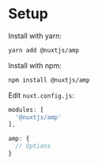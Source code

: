 # Setup

Install with yarn:

```bash
yarn add @nuxtjs/amp
```

Install with npm:

```bash
npm install @nuxtjs/amp
```

Edit `nuxt.config.js`:

```js
modules: [
  '@nuxtjs/amp'
],

amp: {
  // Options
}
```
